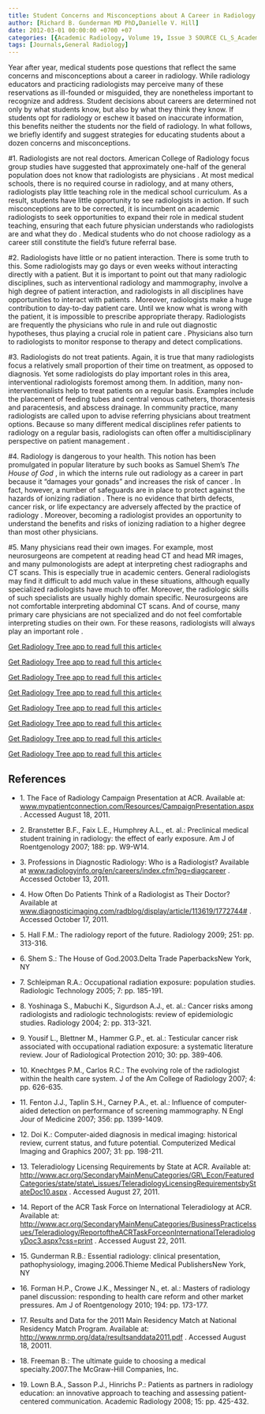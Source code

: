 ```yaml
---
title: Student Concerns and Misconceptions about A Career in Radiology
author: [Richard B. Gunderman MD PhD,Danielle V. Hill]
date: 2012-03-01 00:00:00 +0700 +07
categories: [{Academic Radiology, Volume 19, Issue 3 SOURCE CL_S_AcademicRadiologyVolume19Issue3 1}]
tags: [Journals,General Radiology]
---
```

Year after year, medical students pose questions that reflect the same concerns and misconceptions about a career in radiology. While radiology educators and practicing radiologists may perceive many of these reservations as ill-founded or misguided, they are nonetheless important to recognize and address. Student decisions about careers are determined not only by what students know, but also by what they think they know. If students opt for radiology or eschew it based on inaccurate information, this benefits neither the students nor the field of radiology. In what follows, we briefly identify and suggest strategies for educating students about a dozen concerns and misconceptions.

#1\. Radiologists are not real doctors. American College of Radiology focus group studies have suggested that approximately one-half of the general population does not know that radiologists are physicians . At most medical schools, there is no required course in radiology, and at many others, radiologists play little teaching role in the medical school curriculum. As a result, students have little opportunity to see radiologists in action. If such misconceptions are to be corrected, it is incumbent on academic radiologists to seek opportunities to expand their role in medical student teaching, ensuring that each future physician understands who radiologists are and what they do . Medical students who do not choose radiology as a career still constitute the field’s future referral base.

#2\. Radiologists have little or no patient interaction. There is some truth to this. Some radiologists may go days or even weeks without interacting directly with a patient. But it is important to point out that many radiologic disciplines, such as interventional radiology and mammography, involve a high degree of patient interaction, and radiologists in all disciplines have opportunities to interact with patients . Moreover, radiologists make a huge contribution to day-to-day patient care. Until we know what is wrong with the patient, it is impossible to prescribe appropriate therapy. Radiologists are frequently the physicians who rule in and rule out diagnostic hypotheses, thus playing a crucial role in patient care . Physicians also turn to radiologists to monitor response to therapy and detect complications.

#3\. Radiologists do not treat patients. Again, it is true that many radiologists focus a relatively small proportion of their time on treatment, as opposed to diagnosis. Yet some radiologists do play important roles in this area, interventional radiologists foremost among them. In addition, many non-interventionalists help to treat patients on a regular basis. Examples include the placement of feeding tubes and central venous catheters, thoracentesis and paracentesis, and abscess drainage. In community practice, many radiologists are called upon to advise referring physicians about treatment options. Because so many different medical disciplines refer patients to radiology on a regular basis, radiologists can often offer a multidisciplinary perspective on patient management .

#4\. Radiology is dangerous to your health. This notion has been promulgated in popular literature by such books as Samuel Shem’s _The House of God_ , in which the interns rule out radiology as a career in part because it “damages your gonads” and increases the risk of cancer . In fact, however, a number of safeguards are in place to protect against the hazards of ionizing radiation . There is no evidence that birth defects, cancer risk, or life expectancy are adversely affected by the practice of radiology . Moreover, becoming a radiologist provides an opportunity to understand the benefits and risks of ionizing radiation to a higher degree than most other physicians.

#5\. Many physicians read their own images. For example, most neurosurgeons are competent at reading head CT and head MR images, and many pulmonologists are adept at interpreting chest radiographs and CT scans. This is especially true in academic centers. General radiologists may find it difficult to add much value in these situations, although equally specialized radiologists have much to offer. Moreover, the radiologic skills of such specialists are usually highly domain specific. Neurosurgeons are not comfortable interpreting abdominal CT scans. And of course, many primary care physicians are not specialized and do not feel comfortable interpreting studies on their own. For these reasons, radiologists will always play an important role .

[Get Radiology Tree app to read full this article<](https://clinicalpub.com/app)

[Get Radiology Tree app to read full this article<](https://clinicalpub.com/app)

[Get Radiology Tree app to read full this article<](https://clinicalpub.com/app)

[Get Radiology Tree app to read full this article<](https://clinicalpub.com/app)

[Get Radiology Tree app to read full this article<](https://clinicalpub.com/app)

[Get Radiology Tree app to read full this article<](https://clinicalpub.com/app)

[Get Radiology Tree app to read full this article<](https://clinicalpub.com/app)

[Get Radiology Tree app to read full this article<](https://clinicalpub.com/app)

## References

- 1\.  The Face of Radiology Campaign Presentation at ACR. Available at:  www.mypatientconnection.com/Resources/CampaignPresentation.aspx  . Accessed August 18, 2011.


- 2\. Branstetter B.F., Faix L.E., Humphrey A.L., et. al.: Preclinical medical student training in radiology: the effect of early exposure. Am J of Roentgenology 2007; 188: pp. W9-W14.


- 3\.  Professions in Diagnostic Radiology: Who is a Radiologist? Available at  www.radiologyinfo.org/en/careers/index.cfm?pg=diagcareer  . Accessed October 13, 2011.


- 4\.  How Often Do Patients Think of a Radiologist as Their Doctor? Available at  www.diagnosticimaging.com/radblog/display/article/113619/1772744#  . Accessed October 17, 2011.


- 5\. Hall F.M.: The radiology report of the future. Radiology 2009; 251: pp. 313-316.


- 6\. Shem S.: The House of God.2003.Delta Trade PaperbacksNew York, NY


- 7\. Schleipman R.A.: Occupational radiation exposure: population studies. Radiologic Technology 2005; 7: pp. 185-191.


- 8\. Yoshinaga S., Mabuchi K., Sigurdson A.J., et. al.: Cancer risks among radiologists and radiologic technologists: review of epidemiologic studies. Radiology 2004; 2: pp. 313-321.


- 9\. Yousif L., Blettner M., Hammer G.P., et. al.: Testicular cancer risk associated with occupational radiation exposure: a systematic literature review. Jour of Radiological Protection 2010; 30: pp. 389-406.


- 10\. Knechtges P.M., Carlos R.C.: The evolving role of the radiologist within the health care system. J of the Am College of Radiology 2007; 4: pp. 626-635.


- 11\. Fenton J.J., Taplin S.H., Carney P.A., et. al.: Influence of computer-aided detection on performance of screening mammography. N Engl Jour of Medicine 2007; 356: pp. 1399-1409.


- 12\. Doi K.: Computer-aided diagnosis in medical imaging: historical review, current status, and future potential. Computerized Medical Imaging and Graphics 2007; 31: pp. 198-211.


- 13\.  Teleradiology Licensing Requirements by State at ACR. Available at:  http://www.acr.org/SecondaryMainMenuCategories/GR\_Econ/FeaturedCategories/state/state\_issues/TeleradiologyLicensingRequirementsbyStateDoc10.aspx  . Accessed August 27, 2011.


- 14\.  Report of the ACR Task Force on International Teleradiology at ACR. Available at:  http://www.acr.org/SecondaryMainMenuCategories/BusinessPracticeIssues/Teleradiology/ReportoftheACRTaskForceonInternationalTeleradiologyDoc3.aspx?css=print  . Accessed August 22, 2011.


- 15\. Gunderman R.B.: Essential radiology: clinical presentation, pathophysiology, imaging.2006.Thieme Medical PublishersNew York, NY


- 16\. Forman H.P., Crowe J.K., Messinger N., et. al.: Masters of radiology panel discussion: responding to health care reform and other market pressures. Am J of Roentgenology 2010; 194: pp. 173-177.


- 17\.  Results and Data for the 2011 Main Residency Match at National Residency Match Program. Available at:  http://www.nrmp.org/data/resultsanddata2011.pdf  . Accessed August 18, 20011.


- 18\. Freeman B.: The ultimate guide to choosing a medical specialty.2007.The McGraw-Hill Companies, Inc.


- 19\. Lown B.A., Sasson P.J., Hinrichs P.: Patients as partners in radiology education: an innovative approach to teaching and assessing patient-centered communication. Academic Radiology 2008; 15: pp. 425-432.
